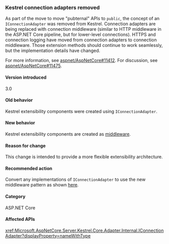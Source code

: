 ### Kestrel connection adapters removed

As part of the move to move "pubternal" APIs to `public`, the concept of an `IConnectionAdapter` was removed from Kestrel. Connection adapters are being replaced with connection middleware (similar to HTTP middleware in the ASP.NET Core pipeline, but for lower-level connections). HTTPS and connection logging have moved from connection adapters to connection middleware. Those extension methods should continue to work seamlessly, but the implementation details have changed.

For more information, see [aspnet/AspNetCore#11412](https://github.com/aspnet/AspNetCore/pull/11412). For discussion, see [aspnet/AspNetCore#11475](https://github.com/aspnet/AspNetCore/issues/11475).

#### Version introduced

3.0

#### Old behavior

Kestrel extensibility components were created using `IConnectionAdapter`.

#### New behavior

Kestrel extensibility components are created as [middleware](https://github.com/aspnet/AspNetCore/pull/11412/files#diff-89acc06acf1b2e96bbdb811ce523619f).

#### Reason for change

This change is intended to provide a more flexible extensibility architecture.

#### Recommended action

Convert any implementations of `IConnectionAdapter` to use the new middleware pattern as shown [here](https://github.com/aspnet/AspNetCore/pull/11412/files#diff-89acc06acf1b2e96bbdb811ce523619f).

#### Category

ASP.NET Core

#### Affected APIs

<xref:Microsoft.AspNetCore.Server.Kestrel.Core.Adapter.Internal.IConnectionAdapter?displayProperty=nameWithType>

<!-- 

#### Affected APIs

`T:Microsoft.AspNetCore.Server.Kestrel.Core.Adapter.Internal.IConnectionAdapter`

-->
